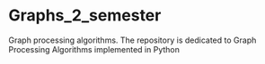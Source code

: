 # Graphs_2_semester
Graph processing algorithms.
The repository is dedicated to Graph Processing Algorithms implemented in Python
